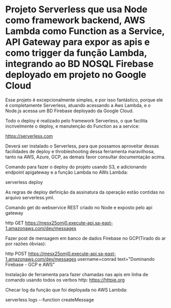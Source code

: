 # Projeto Serverless que usa Node como framework backend, AWS Lambda como Function as a Service, API Gateway para expor as apis e como trigger da função Lambda, integrando ao BD NOSQL Firebase deployado em projeto no Google Cloud



Esse projeto é excepcionalmente simples, e por isso fantástico, porque ele é completamente Serverless, atuando acessando a Aws Lambda, e o Node.js acessa um BD Firebase deployado da Google Cloud.


Todo o deploy é realizado pelo framework Serverless, o que facilita incrivelmente o deploy, e manutenção do Function as a service:


https://serverless.com


Deverá ser instalado o Serverless, para que possamos aproveitar dessas facilidades de deploy e throbleshooting dessa ferramenta maravilhosa, tanto na AWS, Azure, GCP, as demais favor consultar documentação acima.


Comando para fazer o deploy do projeto usando S3, e adicionando endpoint apigateway e a função Lambda no AWs Lambda:


serverless deploy


As regras de deploy definição da assinatura da operação estão contidas no arquivo serverless.yml.

Comando get do webservice REST criado no Node e exposto pelo api gateway

http GET https://mesx25omj0.execute-api.sa-east-1.amazonaws.com/dev/messages

Fazer post de mensagem em banco de dados Firebase no GCP(Tirado do ar por razões óbvias):



http POST https://mesx25omj0.execute-api.sa-east-1.amazonaws.com/dev/messages username=conrad text="Dominando Firebase - GCP e AWS"




Instalação de ferramenta para fazer chamadas nas apis em linha de comando usando todos os verbos http:
https://httpie.org


Checar log da função que foi deployada no AWS Lambda:



serverless logs --function createMessage









